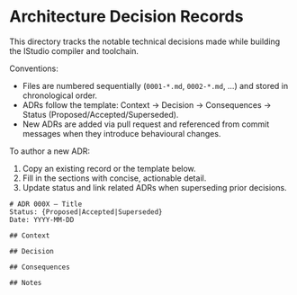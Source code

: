 # Architecture Decision Records

This directory tracks the notable technical decisions made while building the IStudio compiler and toolchain.

Conventions:

- Files are numbered sequentially (`0001-*.md`, `0002-*.md`, …) and stored in chronological order.
- ADRs follow the template: Context → Decision → Consequences → Status (Proposed/Accepted/Superseded).
- New ADRs are added via pull request and referenced from commit messages when they introduce behavioural changes.

To author a new ADR:

1. Copy an existing record or the template below.
2. Fill in the sections with concise, actionable detail.
3. Update status and link related ADRs when superseding prior decisions.

```
# ADR 000X – Title
Status: {Proposed|Accepted|Superseded}
Date: YYYY-MM-DD

## Context

## Decision

## Consequences

## Notes
```
